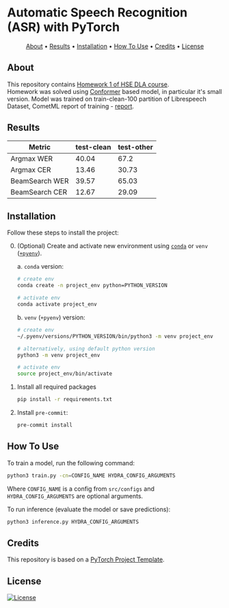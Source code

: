 # Automatic Speech Recognition (ASR) with PyTorch

<p align="center">
  <a href="#about">About</a> •
  <a href="#results">Results</a> •
  <a href="#installation">Installation</a> •
  <a href="#how-to-use">How To Use</a> •
  <a href="#credits">Credits</a> •
  <a href="#license">License</a>
</p>

## About

This repository contains [Homework 1 of HSE DLA course](https://github.com/markovka17/dla/tree/2025/hw1_asr). \
Homework was solved using [Conformer](https://arxiv.org/abs/2005.08100) based model, in particular it's small version. Model was trained on train-clean-100 partition of Librespeech Dataset, CometML report of training - [report](https://www.comet.com/7embl4/asr/kxhxqnlx3j5wfg88knvolztgfuhxt6s6?&prevPath=%2F7embl4%2Fasr%2Fview%2Fnew%2Fpanels).

## Results
Metric         | test-clean | test-other
---------------|------------|-------------
Argmax WER     |    40.04   |    67.2    
Argmax CER     |    13.46   |    30.73
BeamSearch WER |    39.57   |    65.03
BeamSearch CER |    12.67   |    29.09

## Installation

Follow these steps to install the project:

0. (Optional) Create and activate new environment using [`conda`](https://conda.io/projects/conda/en/latest/user-guide/getting-started.html) or `venv` ([`+pyenv`](https://github.com/pyenv/pyenv)).

   a. `conda` version:

   ```bash
   # create env
   conda create -n project_env python=PYTHON_VERSION

   # activate env
   conda activate project_env
   ```

   b. `venv` (`+pyenv`) version:

   ```bash
   # create env
   ~/.pyenv/versions/PYTHON_VERSION/bin/python3 -m venv project_env

   # alternatively, using default python version
   python3 -m venv project_env

   # activate env
   source project_env/bin/activate
   ```

1. Install all required packages

   ```bash
   pip install -r requirements.txt
   ```

2. Install `pre-commit`:
   ```bash
   pre-commit install
   ```

## How To Use

To train a model, run the following command:

```bash
python3 train.py -cn=CONFIG_NAME HYDRA_CONFIG_ARGUMENTS
```

Where `CONFIG_NAME` is a config from `src/configs` and `HYDRA_CONFIG_ARGUMENTS` are optional arguments.

To run inference (evaluate the model or save predictions):

```bash
python3 inference.py HYDRA_CONFIG_ARGUMENTS
```

## Credits

This repository is based on a [PyTorch Project Template](https://github.com/Blinorot/pytorch_project_template).

## License

[![License](https://img.shields.io/badge/license-MIT-blue.svg)](/LICENSE)
